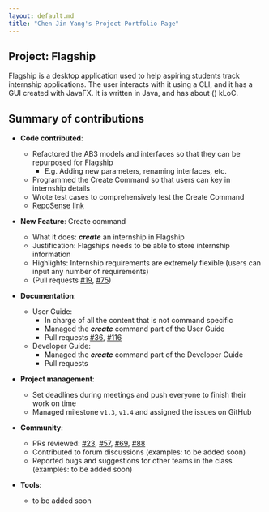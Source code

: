 ```yaml
---
layout: default.md
title: "Chen Jin Yang's Project Portfolio Page"
---
```


## Project: Flagship

Flagship is a desktop application used to help aspiring students track internship applications. The user interacts with it using a CLI, and it has a GUI created with JavaFX. It is written in Java, and has about () kLoC.

## Summary of contributions

* **Code contributed**:
    * Refactored the AB3 models and interfaces so that they can be repurposed for Flagship
        * E.g. Adding new parameters, renaming interfaces, etc.
    * Programmed the Create Command so that users can key in internship details
    * Wrote test cases to comprehensively test the Create Command 
    * [RepoSense link](https://nus-cs2103-ay2324s1.github.io/tp-dashboard/?search=&sort=groupTitle&sortWithin=title&timeframe=commit&mergegroup=&groupSelect=groupByRepos&breakdown=true&checkedFileTypes=docs~functional-code~test-code&since=2023-09-22&tabOpen=true&tabType=authorship&tabAuthor=jinyang628&tabRepo=AY2324S1-CS2103T-W17-1%2Ftp%5Bmaster%5D&authorshipIsMergeGroup=false&authorshipFileTypes=docs~functional-code~test-code&authorshipIsBinaryFileTypeChecked=false&authorshipIsIgnoredFilesChecked=false)

* **New Feature**: Create command
    * What it does: _**create**_ an internship in Flagship
    * Justification: Flagships needs to be able to store internship information
    * Highlights: Internship requirements are extremely flexible (users can input any number of requirements)
    * (Pull requests [\#19](https://github.com/AY2324S1-CS2103T-W17-1/tp/pull/19), [\#75](https://github.com/AY2324S1-CS2103T-W17-1/tp/pull/75))

* **Documentation**:
  * User Guide:
    * In charge of all the content that is not command specific 
    * Managed the _**create**_ command part of the User Guide
    * Pull requests [\#36](https://github.com/AY2324S1-CS2103T-W17-1/tp/pull/36), [\#116](https://github.com/AY2324S1-CS2103T-W17-1/tp/pull/116)
  * Developer Guide:
    * Managed the _**create**_ command part of the Developer Guide
    * Pull requests 

* **Project management**:
  * Set deadlines during meetings and push everyone to finish their work on time
  * Managed milestone `v1.3`, `v1.4` and assigned the issues on GitHub

* **Community**:
  * PRs reviewed: 
    [\#23](https://github.com/AY2324S1-CS2103T-W17-1/tp/pull/23), 
    [\#57](https://github.com/AY2324S1-CS2103T-W17-1/tp/pull/57),
    [\#69](https://github.com/AY2324S1-CS2103T-W17-1/tp/pull/69),
    [\#88](https://github.com/AY2324S1-CS2103T-W17-1/tp/pull/88)
  * Contributed to forum discussions (examples: to be added soon)
  * Reported bugs and suggestions for other teams in the class (examples: to be added soon)

* **Tools**:
  * to be added soon

